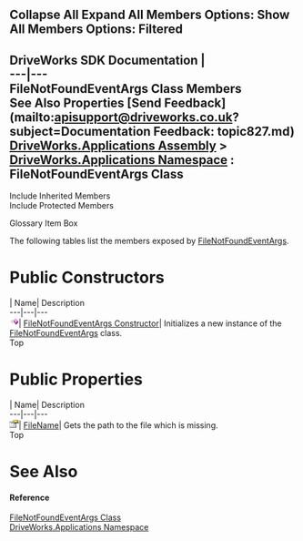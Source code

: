 Collapse All Expand All Members Options: Show All  Members Options: Filtered   
---  
DriveWorks SDK Documentation  |   
---|---  
FileNotFoundEventArgs Class Members   
See Also Properties [Send Feedback](mailto:apisupport@driveworks.co.uk?subject=Documentation Feedback: topic827.md)  
[DriveWorks.Applications Assembly](topic13.md) > [DriveWorks.Applications Namespace](topic16.md) : FileNotFoundEventArgs Class  
---  
  
Include Inherited Members    
Include Protected Members  


Glossary Item Box

The following tables list the members exposed by [FileNotFoundEventArgs](topic827.md).

# Public Constructors

| Name| Description  
---|---|---  
![Public Constructor](dotnetimages/publicConstructor.gif)| [FileNotFoundEventArgs Constructor](topic833.md)| Initializes a new instance of the [FileNotFoundEventArgs](topic827.md) class.   
Top

# Public Properties

| Name| Description  
---|---|---  
![Public Property](dotnetimages/publicProperty.gif)| [FileName](topic834.md)| Gets the path to the file which is missing.   
Top

# See Also

#### Reference

[FileNotFoundEventArgs Class](topic827.md)   
[DriveWorks.Applications Namespace](topic16.md)


